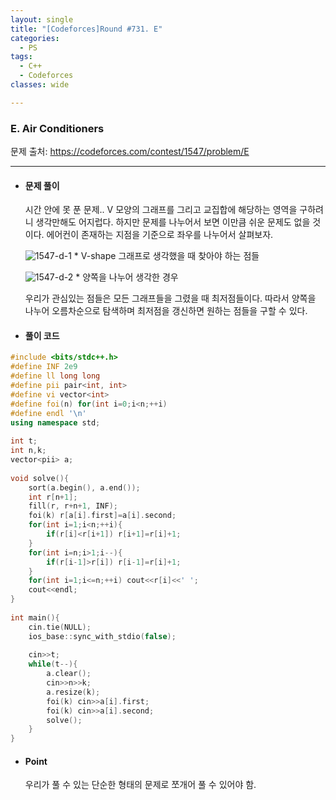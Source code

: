 ```yaml
---
layout: single
title: "[Codeforces]Round #731. E"
categories:
  - PS
tags:
  - C++
  - Codeforces
classes: wide

---
```




### E. Air Conditioners

문제 출처: <https://codeforces.com/contest/1547/problem/E>

---





* #### **문제 풀이** 

  시간 안에 못 푼 문제.. V 모양의 그래프를 그리고 교집합에 해당하는 영역을 구하려니 생각만해도 어지럽다. 하지만 문제를 나누어서 보면 이만큼 쉬운 문제도 없을 것이다. 에어컨이 존재하는 지점을 기준으로 좌우를 나누어서 살펴보자. 

  ![1547-d-1](C:\Users\denfo\.ssh\minsung1386.github.io\_images\1547-d-1.PNG) * V-shape  그래프로 생각했을 때 찾아야 하는 점들

  

  ![1547-d-2](C:\Users\denfo\.ssh\minsung1386.github.io\_images\1547-d-2.PNG)   * 양쪽을 나누어 생각한 경우

  우리가 관심있는 점들은 모든 그래프들을 그렸을 때 최저점들이다. 따라서 양쪽을 나누어 오름차순으로 탐색하며 최저점을 갱신하면 원하는 점들을 구할 수 있다. 



* #### **풀이 코드**

```c++
#include <bits/stdc++.h>
#define INF 2e9
#define ll long long
#define pii pair<int, int> 
#define vi vector<int> 
#define foi(n) for(int i=0;i<n;++i)
#define endl '\n'
using namespace std;
 
int t;
int n,k;
vector<pii> a;
 
void solve(){
    sort(a.begin(), a.end());
    int r[n+1];
    fill(r, r+n+1, INF);
    foi(k) r[a[i].first]=a[i].second;
    for(int i=1;i<n;++i){
        if(r[i]<r[i+1]) r[i+1]=r[i]+1;
    }
    for(int i=n;i>1;i--){
        if(r[i-1]>r[i]) r[i-1]=r[i]+1;
    }
    for(int i=1;i<=n;++i) cout<<r[i]<<' ';
    cout<<endl;
}
 
int main(){
    cin.tie(NULL);
    ios_base::sync_with_stdio(false);
 
    cin>>t;
    while(t--){
        a.clear();
        cin>>n>>k;
        a.resize(k);
        foi(k) cin>>a[i].first;
        foi(k) cin>>a[i].second;
        solve();
    }
}
```



* #### **Point**

  우리가 풀 수 있는 단순한 형태의 문제로 쪼개어 풀 수 있어야 함.
